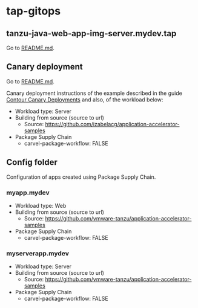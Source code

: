 # tap-gitops

## tanzu-java-web-app-img-server.mydev.tap

Go to [README.md](tanzu-java-web-app-img-server.mydev.tap/README.md).

## Canary deployment

Go to [README.md](canary/README.md).

Canary deployment instructions of the example described in the guide [Contour Canary Deployments](https://docs.flagger.app/tutorials/contour-progressive-delivery)
and also, of the workload below:

* Workload type: Server
* Building from source (source to url)
  * Source: https://github.com/izabelacg/application-accelerator-samples
* Package Supply Chain
  * carvel-package-workflow: FALSE

## Config folder

Configuration of apps created using Package Supply Chain.

### myapp.mydev

* Workload type: Web
* Building from source (source to url)
  * Source: https://github.com/vmware-tanzu/application-accelerator-samples
* Package Supply Chain
  * carvel-package-workflow: FALSE

### myserverapp.mydev

* Workload type: Server
* Building from source (source to url)
  * Source: https://github.com/vmware-tanzu/application-accelerator-samples
* Package Supply Chain
  * carvel-package-workflow: FALSE